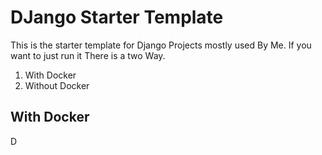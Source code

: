 # DJango Starter Template

This is the starter template for Django Projects mostly used By Me. If you want to just run it There is a two Way.

1. With Docker
2. Without Docker

## With Docker

D
